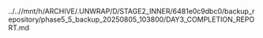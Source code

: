 ../..//mnt/h/ARCHIVE/.UNWRAP/D/STAGE2_INNER/6481e0c9dbc0/backup_repository/phase5_5_backup_20250805_103800/DAY3_COMPLETION_REPORT.md